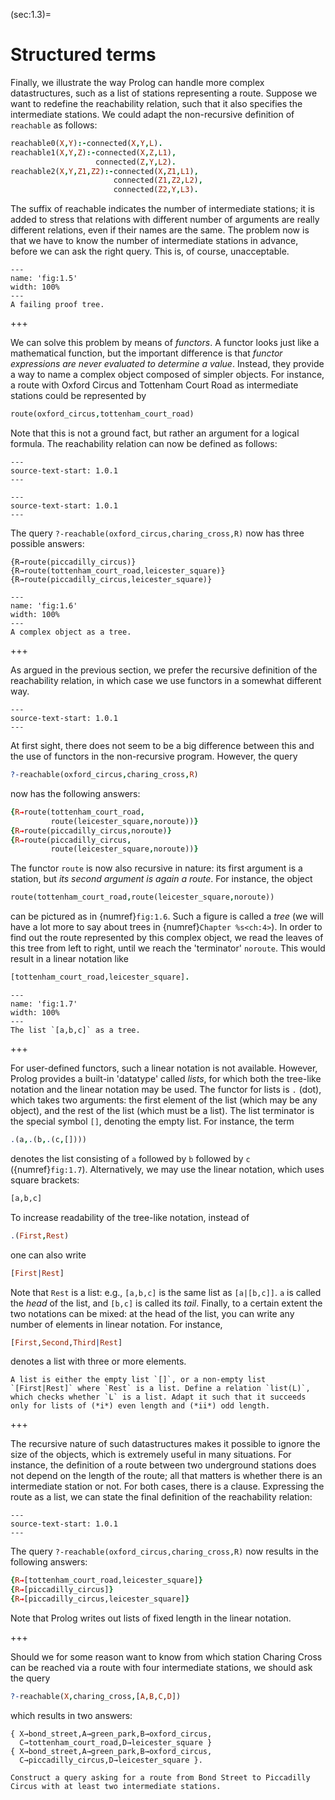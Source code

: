 <!--H3: Section 1.3-->
(sec:1.3)=
# Structured terms #

Finally, we illustrate the way Prolog can handle more complex datastructures, such as a list of stations representing a route. Suppose we want to redefine the reachability relation, such that it also specifies the intermediate stations. We could adapt the non-recursive definition of `reachable` as follows:
```Prolog
reachable0(X,Y):-connected(X,Y,L).
reachable1(X,Y,Z):-connected(X,Z,L1),
                   connected(Z,Y,L2).
reachable2(X,Y,Z1,Z2):-connected(X,Z1,L1),
                       connected(Z1,Z2,L2),
                       connected(Z2,Y,L3).
```
The suffix of reachable indicates the number of intermediate stations; it is added to stress that relations with different number of arguments are really different relations, even if their names are the same. The problem now is that we have to know the number of intermediate stations in advance, before we can ask the right query. This is, of course, unacceptable.

```{figure} /src/fig/part_i/image010.svg
---
name: 'fig:1.5'
width: 100%
---
A failing proof tree.
```

+++

We can solve this problem by means of *functors*. A functor looks just like a mathematical function, but the important difference is that *functor expressions are never evaluated to determine a value*. Instead, they provide a way to name a complex object composed of simpler objects. For instance, a route with Oxford Circus and Tottenham Court Road as intermediate stations could be represented by
```Prolog
route(oxford_circus,tottenham_court_road)
```
Note that this is not a ground fact, but rather an argument for a logical formula. The reachability relation can now be defined as follows:
<!--This block originally inherited from 1.0.1 (`inherit-id: 1.0.1`), however since now the two are in different documents, the inheritance will not work and is replaced with `source-text-start`.-->
```{swish} 1.2.1
---
source-text-start: 1.0.1
---
```
<!--This block originally inherited from 1.0.1 (`inherit-id: 1.0.1`), however since now the two are in different documents, the inheritance will not work and is replaced with `source-text-start`.-->
```{swish} 1.2.2
---
source-text-start: 1.0.1
---
```
The query `?-reachable(oxford_circus,charing_cross,R)` now has three possible answers:
```text
{R→route(piccadilly_circus)}
{R→route(tottenham_court_road,leicester_square)}
{R→route(piccadilly_circus,leicester_square)}
```

```{figure} /src/fig/part_i/image012.svg
---
name: 'fig:1.6'
width: 100%
---
A complex object as a tree.
```

+++

As argued in the previous section, we prefer the recursive definition of the reachability relation, in which case we use functors in a somewhat different way.
<!--This block originally inherited from 1.0.1 (`inherit-id: 1.0.1`), however since now the two are in different documents, the inheritance will not work and is replaced with `source-text-start`.-->
```{swish} 1.2.2_2
---
source-text-start: 1.0.1
---
```
At first sight, there does not seem to be a big difference between this and the use of functors in the non-recursive program. However, the query
```Prolog
?-reachable(oxford_circus,charing_cross,R)
```
now has the following answers:
```Prolog
{R→route(tottenham_court_road,
         route(leicester_square,noroute))}
{R→route(piccadilly_circus,noroute)}
{R→route(piccadilly_circus,
         route(leicester_square,noroute))}
```
The functor `route` is now also recursive in nature: its first argument is a station, but *its second argument is again a route*. For instance, the object
```Prolog
route(tottenham_court_road,route(leicester_square,noroute))
```
can be pictured as in {numref}`fig:1.6`. Such a figure is called a *tree* (we will have a lot more to say about trees in {numref}`Chapter %s<ch:4>`). In order to find out the route represented by this complex object, we read the leaves of this tree from left to right, until we reach the 'terminator' `noroute`. This would result in a linear notation like
<!--chapter 4-->
```Prolog
[tottenham_court_road,leicester_square].
```

```{figure} /src/fig/part_i/image014.svg
---
name: 'fig:1.7'
width: 100%
---
The list `[a,b,c]` as a tree.
```

+++

For user-defined functors, such a linear notation is not available. However, Prolog provides a built-in 'datatype' called *lists*, for which both the tree-like notation and the linear notation may be used. The functor for lists is `.` (dot), which takes two arguments: the first element of the list (which may be any object), and the rest of the list (which must be a list). The list terminator is the special symbol `[]`, denoting the empty list. For instance, the term
```Prolog
.(a,.(b,.(c,[])))
```
denotes the list consisting of `a` followed by `b` followed by `c` ({numref}`fig:1.7`). Alternatively, we may use the linear notation, which uses square brackets:
```Prolog
[a,b,c]
```
To increase readability of the tree-like notation, instead of
```Prolog
.(First,Rest)
```
one can also write
```Prolog
[First|Rest]
```
Note that `Rest` is a list: e.g., `[a,b,c]` is the same list as `[a|[b,c]]`. `a` is called the *head* of the list, and `[b,c]` is called its *tail*. Finally, to a certain extent the two notations can be mixed: at the head of the list, you can write any number of elements in linear notation. For instance,
```Prolog
[First,Second,Third|Rest]
```
denotes a list with three or more elements.

```{exercise} 1.4
A list is either the empty list `[]`, or a non-empty list `[First|Rest]` where `Rest` is a list. Define a relation `list(L)`, which checks whether `L` is a list. Adapt it such that it succeeds only for lists of (*i*) even length and (*ii*) odd length.
```

+++

The recursive nature of such datastructures makes it possible to ignore the size of the objects, which is extremely useful in many situations. For instance, the definition of a route between two underground stations does not depend on the length of the route; all that matters is whether there is an intermediate station or not. For both cases, there is a clause. Expressing the route as a list, we can state the final definition of the reachability relation:
<!--This block originally inherited from 1.0.1 (`inherit-id: 1.0.1`), however since now the two are in different documents, the inheritance will not work and is replaced with `source-text-start`.-->
```{swish} 1.2.3
---
source-text-start: 1.0.1
---
```
The query `?-reachable(oxford_circus,charing_cross,R)` now results in the following answers:
```Prolog
{R→[tottenham_court_road,leicester_square]}
{R→[piccadilly_circus]}
{R→[piccadilly_circus,leicester_square]}
```
Note that Prolog writes out lists of fixed length in the linear notation.

+++

Should we for some reason want to know from which station Charing Cross can be reached via a route with four intermediate stations, we should ask the query
```Prolog
?-reachable(X,charing_cross,[A,B,C,D])
```
which results in two answers:
```text
{ X→bond_street,A→green_park,B→oxford_circus,
  C→tottenham_court_road,D→leicester_square }
{ X→bond_street,A→green_park,B→oxford_circus,
  C→piccadilly_circus,D→leicester_square }.
```

```{exercise} 1.5
Construct a query asking for a route from Bond Street to Piccadilly Circus with at least two intermediate stations.
```
